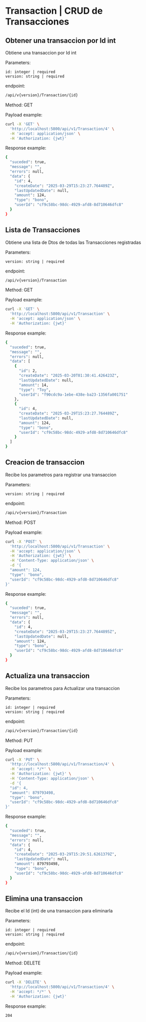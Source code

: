 # Transaction | CRUD de Transacciones

## Obtener una transaccion por Id int

Obtiene una transaccion por Id int

Parameters:
```
id: integer | required
version: string | required
```

endpoint: 
```sh
/api/v{version}/Transaction/{id} 
```

Method: GET

Payload example:

```sh
curl -X 'GET' \
  'http://localhost:5800/api/v1/Transaction/4' \
  -H 'accept: application/json' \
  -H 'Authorization: {jwt}'
```

Response example:

```sh
{
  "suceded": true,
  "message": "",
  "errors": null,
  "data": {
    "id": 4,
    "createDate": "2025-03-29T15:23:27.764489Z",
    "lastUpdatedDate": null,
    "amount": 124,
    "type": "bono",
    "userId": "cf9c58bc-98dc-4929-afd8-8d710646dfc8"
  }
}
```

## Lista de Transacciones

Obtiene una lista de Dtos de todas las Transacciones registradas

Parameters:
```
version: string | required
```

endpoint: 
```sh
/api/v{version}/Transaction
```

Method: GET

Payload example:

```sh
curl -X 'GET' \
  'http://localhost:5800/api/v1/Transaction' \
  -H 'accept: application/json' \
  -H 'Authorization: {jwt}'
```

Response example:

```sh
{
  "suceded": true,
  "message": "",
  "errors": null,
  "data": [
    {
      "id": 2,
      "createDate": "2025-03-20T01:30:41.426423Z",
      "lastUpdatedDate": null,
      "amount": 14,
      "type": "Toy",
      "userId": "f90cdc9a-1ebe-438e-ba23-1356fa001751"
    },
    {
      "id": 4,
      "createDate": "2025-03-29T15:23:27.764489Z",
      "lastUpdatedDate": null,
      "amount": 124,
      "type": "bono",
      "userId": "cf9c58bc-98dc-4929-afd8-8d710646dfc8"
    }
  ]
}
```

## Creacion de transaccion

Recibe los parametros para registrar una transaccion

Parameters:
```
version: string | required
```

endpoint: 
```sh
/api/v{version}/Transaction
```

Method: POST

Payload example:

```sh
curl -X 'POST' \
  'http://localhost:5800/api/v1/Transaction' \
  -H 'accept: application/json' \
  -H 'Authorization: {jwt}' \
  -H 'Content-Type: application/json' \
  -d '{
  "amount": 124,
  "type": "bono",
  "userId": "cf9c58bc-98dc-4929-afd8-8d710646dfc8"
}'
```

Response example:

```sh
{
  "suceded": true,
  "message": "",
  "errors": null,
  "data": {
    "id": 4,
    "createDate": "2025-03-29T15:23:27.7644895Z",
    "lastUpdatedDate": null,
    "amount": 124,
    "type": "bono",
    "userId": "cf9c58bc-98dc-4929-afd8-8d710646dfc8"
  }
}
```

## Actualiza una transaccion

Recibe los parametros para Actualizar una transaccion

Parameters:
```
id: integer | required
version: string | required
```

endpoint: 
```sh
/api/v{version}/Transaction/{id}
```

Method: PUT

Payload example:

```sh
curl -X 'PUT' \
  'http://localhost:5800/api/v1/Transaction/4' \
  -H 'accept: */*' \
  -H 'Authorization: {jwt}' \
  -H 'Content-Type: application/json' \
  -d '{
  "id": 4,
  "amount": 879793498,
  "type": "bono",
  "userId": "cf9c58bc-98dc-4929-afd8-8d710646dfc8"
}'
```

Response example:

```sh
{
  "suceded": true,
  "message": "",
  "errors": null,
  "data": {
    "id": 4,
    "createDate": "2025-03-29T15:29:51.6261379Z",
    "lastUpdatedDate": null,
    "amount": 879793498,
    "type": "bono",
    "userId": "cf9c58bc-98dc-4929-afd8-8d710646dfc8"
  }
}
```

## Elimina una transaccion

Recibe el Id (int) de una transaccion para eliminarla

Parameters:
```
id: integer | required
version: string | required
```

endpoint: 
```sh
/api/v{version}/Transaction/{id}
```

Method: DELETE

Payload example:

```sh
curl -X 'DELETE' \
  'http://localhost:5800/api/v1/Transaction/4' \
  -H 'accept: */*' \
  -H 'Authorization: {jwt}'
```

Response example:

```sh
204
```